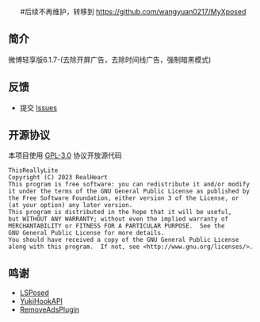 <div align="center">

#后续不再维护，转移到 https://github.com/wangyuan0217/MyXposed

</div>

## 简介

微博轻享版6.1.7-(去除开屏广告，去除时间线广告，强制暗黑模式)

## 反馈

* 提交 [Issues](../../issues)

## 开源协议

本项目使用 [GPL-3.0](LICENSE) 协议开放源代码

```text
ThisReallyLite
Copyright (C) 2023 RealHeart
This program is free software: you can redistribute it and/or modify
it under the terms of the GNU General Public License as published by
the Free Software Foundation, either version 3 of the License, or
(at your option) any later version.
This program is distributed in the hope that it will be useful,
but WITHOUT ANY WARRANTY; without even the implied warranty of
MERCHANTABILITY or FITNESS FOR A PARTICULAR PURPOSE.  See the
GNU General Public License for more details.
You should have received a copy of the GNU General Public License
along with this program.  If not, see <http://www.gnu.org/licenses/>.
```

## 鸣谢

* [LSPosed](https://github.com/LSPosed/LSPosed)
* [YukiHookAPI](https://github.com/fankes/YukiHookAPI)
* [RemoveAdsPlugin](https://github.com/chenyue404/RemoveAdsPlugin)

[banner]: https://socialify.git.ci/RealHeart/ThisReallyLite/image?description=1&forks=1&issues=1&language=1&name=1&owner=1&pulls=1&stargazers=1&theme=Auto

